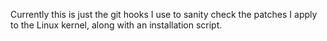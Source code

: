 Currently this is just the git hooks I use to sanity check the patches
I apply to the Linux kernel, along with an installation script.
